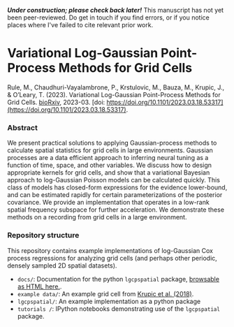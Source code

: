***Under construction; please check back later!*** 
This manuscript has not yet been peer-reviewed. Do get in touch if you find errors, or if you notice places where I've failed to cite relevant prior work. 

# Variational Log-Gaussian Point-Process Methods for Grid Cells

Rule, M., Chaudhuri-Vayalambrone, P., Krstulovic, M., Bauza, M., Krupic, J., & O’Leary, T. (2023). Variational Log-Gaussian Point-Process Methods for Grid Cells. [bioRxiv](https://www.biorxiv.org/content/10.1101/2023.03.18.533177v2.abstract), 2023-03. [doi: https://doi.org/10.1101/2023.03.18.53317](https://doi.org/10.1101/2023.03.18.53317).

### Abstract

We present practical solutions to applying Gaussian-process methods to calculate spatial statistics for grid cells in large environments. Gaussian processes are a data efficient approach to inferring neural tuning as a function of time, space, and other variables. We discuss how to design appropriate kernels for grid cells, and show that a variational Bayesian approach to log-Gaussian Poisson models can be calculated quickly. This class of models has closed-form expressions for the evidence lower-bound, and can be estimated rapidly for certain parameterizations of the posterior covariance. We provide an implementation that operates in a low-rank spatial frequency subspace for further acceleration. We demonstrate these methods on a recording from grid cells in a large environment.

### Repository structure

This repository contains example implementations of log-Gaussian Cox process regressions for analyzing grid cells (and perhaps other periodic, densely sampled 2D spatial datasets).

 - `docs/`: Documentation for the python `lgcpspatial` package, [browsable as HTML here.](https://michaelerule.github.io/lgcpspatial/index.html). 
 - `example data/`: An example grid cell from [Krupic et al. (2018)](https://doi.org/10.1126/science.aao4960).
 - `lgcpspatial/`: An example implementation as a python package 
 - `tutorials /`: IPython notebooks demonstrating use of the `lgcpspatial` package. 




